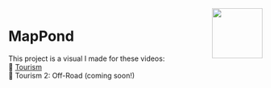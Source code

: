 <img align="right" height="100" src="http://todepond.com/IMG/PlaneFlip.png">

# MapPond

This project is a visual I made for these videos:<br>
🧳 [Tourism](https://youtu.be/nCR9zMU2Q_M)<br>
📌 Tourism 2: Off-Road (coming soon!)
